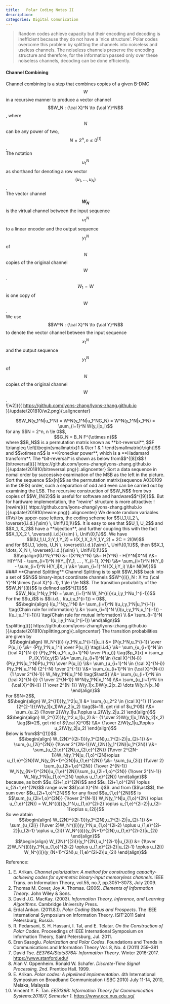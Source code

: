 ```yaml
---
title:   Polar Coding Notes II
description: 
categories: Digital Comunication
---
```


>  Random codes achieve capacity but their encoding and decoding is inefficient because they do not have a 'nice structure'. Polar codes overcome this problem by splitting the channels into noiseless and useless channels. The noiseless channels preserve the encoding structure and therefore, for the information passed only over these noiseless channels, decoding can be done efficiently.
  
#### **Channel Combining**  
Channel combining is a step that combines copies of a given B-DMC $$W$$ in a recursive manner to produce a vector channel $$W_N : {\cal X}^N \to {\cal Y}^N$$, where $$N$$ can be any power of two, $$N=2^n, n\le0^{[1]}$$.  
The notation $$u_1^N$$ as shorthand for denoting a row vector $$(u_1, \dots , u_N)$$.  
The vector channel **$$W_N$$** is the virtual channel between the input sequence $$u_1^N$$ to a linear encoder and the output sequence $$y^N_1$$ of $$N$$ copies of the original channel $$W$$. $$W_1 = W$$ is one copy of $$W$$.  
We use $$W^N : {\cal X}^N \to {\cal Y}^N$$ to denote the vector channel between the input sequence $$x_1^N$$ and the output sequence $$y_1^N$$ of $$N$$ copies of the original channel $$W$$.  
![w2]({{ https://github.com/lyons-zhang/lyons-zhang.github.io }}/update/201810/w2.png){:.aligncenter}   
<center>$$W_N(y_1^N|u_1^N) = W^N(y_1^N|u_1^NG_N) = W^N(y_1^N|x_1^N) = \sum_{i=1}^N W(y_i|x_i)$$</center>  
for any $$N = 2^n, n \le 0$$,  
<center>$$G_N = B_N F^{\otimes n}$$</center>  
where $$B_N$$ is a permutation matrix known as **bit-reversal**, $$F \triangleq \left[\begin{smallmatrix}1 & 0\cr 1 & 1 \end{smallmatrix}\right]$$ and $$\otimes n$$ is **Kronecker power**, which is a **Hadamard transform**.  
The *bit-reversal* is shown as below from$$^{[8]}$$  
![bitreversal]({{ https://github.com/lyons-zhang/lyons-zhang.github.io }}/update/201810/bitreversal.png){:.aligncenter}   
Sort a data sequence in nomal order by successive examination of the MSB as the left in the picture.  
Sort the sequence $$x[n]$$ as the permutation matrix(sequence A030109 in the OEIS) order, such a separation of odd and even can be carried out by examining the LSB.  
The recursive construction of $$W_N$$ from two copies of $$W_{N/2}$$ is useful for software and hardware$$^{[9]}$$. But for hardware implementation, the "rewire" structure is more attractive:  
![rewire]({{ https://github.com/lyons-zhang/lyons-zhang.github.io }}/update/201810/rewire.png){:.aligncenter}  
We denote random variables (RVs) by upper-case letters, the coding scheme for $$U_1,U_2 \, \overset{i.i.d.}{\sim} \, Unif\{0,1\}$$.  
It is easy to see that $$U_1, U_2$$ and $$X_1, X_2$$ have a **bijection**, and further coupling this with the fact $$X_1,X_2 \, \overset{i.i.d.}{\sim} \, Unif\{0,1\}$$. We have  
<center>$$I(U_1,U_2;Y_1,Y_2) = I(X_1,X_2;Y_1,Y_2) = 2C = 2I(W)$$</center>  
and for $$U_1, \dots, U_N \, \overset{i.i.d.}{\sim} \, Unif\{0,1\}$$, then $$X_1, \dots, X_N \, \overset{i.i.d.}{\sim} \, Unif\{0,1\}$$   
<center>$$\eqalign{I(U^N;Y^N) &= I(X^N;Y^N) \\&= H(Y^N) - H(Y^N|X^N) \\&= H(Y^N) - \sum_{i=1}^N H(Y_i|Y_1, ... , Y_{i-1}, X^N) \\&= \sum_{i=1}^N H(Y_i) - \sum_{i=1}^N H(Y_i|X_i) \\&= \sum_{i=1}^N I(X_i;Y_i) \\&= NI(W)}$$</center>  
#### **Channel Splitting**  
Channel Splitting is to split $$W_N$$ back into a set of $$N$$ binary-input coordinate channels $$W^{(i)}_N : X \to {\cal Y}^N \times {\cal X}^{i−1}, 1 \le i \le N$$.  
The transition probability of the $$W_N^{(i)}$$ is defined as$$^{[1]}$$  
<center>$$W_N(u_1^N;y_1^N) = \sum_{i=1}^N W_N^{(i)}(u_i;y_1^Nu_1^{i-1})$$</center>  
For the $$u_i$$ is $$i.i.d. , I(u_i;u_1^{i-1}) = 0$$,  
<center>$$\begin{align} I(u_1^N;y_1^N) &= \sum_{i=1}^N I(u_i;y_1^N|u_1^{i-1}) \tag{Chain rule for information} \\ &= \sum_{i=1}^N \{I(u_i;y_1^N,u_1^{i-1}) - I(u_i;u_1^{i-1})\} \tag{Chain rule for mutual information} \\ &= \sum_{i=1}^N I(u_i;y_1^Nu_1^{i-1}) \end{align}$$</center>  
![splitting]({{ https://github.com/lyons-zhang/lyons-zhang.github.io }}/update/201810/splitting.png){:.aligncenter}  
The transition probabilities are given by  
<center>$$\begin{align} W_N^{(i)} (y_1^N,u_1^{i-1}|u_i) &= {P(y_1^N,u_1^{i-1}) \over P(u_i)} \\&= {P(y_1^N,u_1^i) \over P(u_i)} \tag{i.i.d.} \\&= \sum_{u_{i+1}^N \in {\cal X}^{N-i}} {P(y_1^N,u_1^i,u_{i+1}^N) \over P(u_i)} \tag{$p_X(x) = \sum_y P_{X,Y}(x,y)$} \\&= \sum_{u_{i+1}^N \in {\cal X}^{N-i}} {P(y_1^N|u_1^N)P(u_1^N) \over P(u_i)} \\&= \sum_{u_{i+1}^N \in {\cal X}^{N-i}} P(y_1^N|u_1^N) {2^{-N} \over 2^{-1}} \\&= \sum_{u_{i+1}^N \in {\cal X}^{N-i}} {1 \over 2^{N-1}} W_N(y_1^N|u_1^N) \tag{$\ast$} \\&= \sum_{u_{i+1}^N \in {\cal X}^{N-i}} {1 \over 2^{N-1}} W^N(y_1^N|x_1^N) \\&= \sum_{u_{i+1}^N \in {\cal X}^{N-i}} {1 \over 2^{N-1}} W(y_1|x_1)W(y_2|x_2) \dots W(y_N|x_N) \end{align}$$</center>  
For $$N=2$$,  
<center>$$\begin{align} W_2^{(1)}(y_1^2|u_1) &= \sum_{u_2^2 \in {\cal X}^1} {1 \over {2^{2-1}}}W(y_1|x_1)W(y_2|x_2) \tag{$i=1$, get rid of $u_1^0$} \\&= \sum_{u_2} {1\over 2}W(y_1|u_1\oplus u_2)W(y_2|u_2) \end{align}$$</center>  
<center>$$\begin{align} W_2^{(2)}(y_1^2,u_1|u_2) &=  {1 \over 2}W(y_1|x_1)W(y_2|x_2) \tag{$i=2$, get rid of ${\cal X}^0$} \\&= {1\over 2}W(y_1|u_1\oplus u_2)W(y_2|u_2) \end{align}$$</center>  
Below is from$$^{[1]}$$  
<center>$$\begin{align} W_{2N}^{(2i-1)}(y_1^{2N},u_1^{2i-2}|u_{2i-1}) &=  \sum_{u_{2i}^{2N}} {1\over 2^{2N-1}}W_{2N}(y_1^{2N}|u_1^{2N}) \\&= \sum_{u_{2i,o}^{2N},u_{2i,e}^{2N}} {1\over 2^{2N-1}}W_N(y_1^N|u_{1,o}^{2N}\oplus u_{1,e}^{2N})W_N(y_{N+1}^{2N}|u_{1,e}^{2N}) \\&= \sum_{u_{2i}} {1\over 2} \sum_{u_{2i+1,e}^{2N}} {1\over 2^{N-1}} W_N(y_{N+1}^{2N}|u_{1,e}^{2N})\sum_{u_{2i+1,o}^{2N}} {1\over 2^{N-1}} W_N(y_1^N|u_{1,o}^{2N} \oplus u_{1,e}^{2N}) \end{align}$$</center>  
because, as both $$u_{2i+1,o}^{2N}$$ and $$u_{2i+1,o}^{2N} \oplus u_{2i+1,e}^{2N}$$ range over $${\cal X}^{N−i}$$. and from ($$\ast$$), the sum over $$u_{2i+1,o}^{2N}$$ for any fixed $$u_{1,e}^{2N}$$ is  
<center>$$\sum_{u_{2i+1,o}^{2N}} {1\over 2^{N-1}} W_N(y_1^N|u_{1,o}^{2N} \oplus u_{1,e}^{2N}) = W_N^{(i)}(y_1^N,u_{1,o}^{2i-2} \oplus u_{1,e}^{2i-2}|u_{2i-1}\oplus u_{2i})$$</center>  
So we abtain  
<center>$$\begin{align} W_{2N}^{(2i-1)}(y_1^{2N},u_1^{2i-2}|u_{2i-1}) &=  \sum_{u_{2i}} {1\over 2}W_N^{(i)}(y_1^N,u_{1,o}^{2i-2} \oplus u_{1,e}^{2i-2}|u_{2i-1} \oplus u_{2i}) W_N^{(i)}(y_{N+1}^{2N},u_{1,e}^{2i-2}|u_{2i} \end{align}$$</center>  
<center>$$\begin{align} W_{2N}^{(2i)}(y_1^{2N},u_1^{2i-1}|u_{2i}) &=  {1\over 2}W_N^{(i)}(y_1^N,u_{1,o}^{2i-2} \oplus u_{1,e}^{2i-2}|u_{2i-1} \oplus u_{2i}) W_N^{(i)}(y_{N+1}^{2N},u_{1,e}^{2i-2}|u_{2i} \end{align}$$</center>  
  
Reference:  
1. E. Arikan. *Channel polarization: A method for constructing capacity-achieving codes for symmetric binary-input memoryless channels*. IEEE Trans. on Information Theory, vol.55, no.7, pp.3051–3073, July 2009.  
2. Thomas M. Cover, Joy A. Thomas. (2006). *Elements of Information Theory*. John Wiley & Sons. 
3. David J.C. MacKay. (2003). *Information Theory, Inference, and Learning Algorithms*. Cambridge University Press.  
4. Erdal Arıkan. (2011.8.1). *Polar Coding Status and Prospects*. The IEEE International Symposium on Information Theory. ISIT’2011 Saint Petersburg, Russia.  
5. R. Pedarsani, S. H. Hassani, I. Tal, and E. Telatar. *On the Construction of Polar Codes*. Proceedings of IEEE International Symposium on Information Theory, Saint Petersburg, Jul. 2011.  
6. Eren Sasoglu. *Polarization and Polar Codes*. Foundations and Trends in Communications and Information Theory Vol. 8, No. 4 (2011) 259–381
7. David Tse. *EE376A/Stats376A: Information Theory*. Winter 2016-2017. https://www.stanford.edu/  
8. Alan V. Oppenheim. Ronald W. Schafer. *Discrete-Time Signal Processing, 2nd*. Prentice Hall. 1999.  
9. E. Arikan. *Polar codes: A pipelined implementation*. 4th International Symposium on Broadband Communication (ISBC 2010) July 11-14, 2010, Melaka, Malaysia  
10. Vincent Y. F. Tan. *EE5139R: Information Theory for Communication Systems:2016/7, Semester 1*. https://www.ece.nus.edu.sg/  


